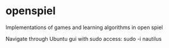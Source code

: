 # openspiel
Implementations of games and learning algorithms in open spiel

Navigate through Ubuntu gui with sudo access: sudo -i nautilus 
